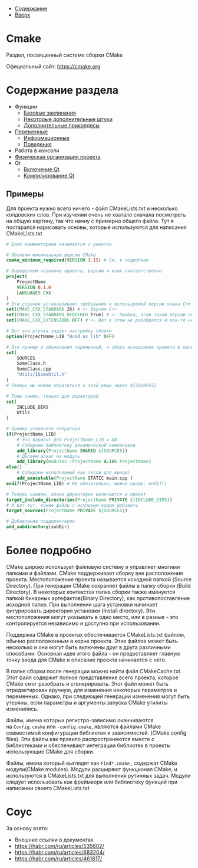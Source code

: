* [Содержание](../../TableOfContent.md)
* [Вверх](../Readme.md)

# Cmake

Раздел, посвященный системе сборки CMake

Официальный сайт: https://cmake.org

# Содержание раздела

* Функции
  * [Базовые заклинания](Functions/Base.md)
  * [Некоторые дополнительные штуки](Functions/Additional.md)
  * [Дополнительные приколдесы](Functions/ExternalFunctions.md)
* [Переменные](Variables.md)
  * [Информационные](Variables.md#информационные-переменные)
  * [Поведения](Variables.md#переменные-поведения)
* Работа в консоли
* [Физическая организация проекта](../../ProjectOrganisation/PhysProjOrg/CMake.md)
* Qt
  * [Включение Qt](QtWithCmake/CmakeQt.md)
  * [Компилирование Qt](QtWithCmake/CompileQt.md)

## Примеры

Для проекта нужно всего ничего - файл CMakeLists.txt и несколько колдовских слов. При изучении очень не хватало сначала посмотреть на общую картину, так что начну с примерно общего файла. Тут я постарался нарисовать основы, которые используются для написания CMakeLists.txt

```cmake
# Блок комментариев начинается с решетки

# Объявим минимальную версию CMake
cmake_minimum_required(VERSION 3.15) # См. в подробнее

# Определяем название проекта, версию и язык соответственно
project(
    ProjectName
    VERSION 0.1.0
    LANGUAGES CXX
)
# Эти строчки устанавливают требования к используемой версии языка C++
set(CMAKE_CXX_STANDARD 26) # <- Версия С++
set(CMAKE_CXX_STANDARD_REQUIRED True) # <- Ошибка, если такой версии нет
set(CMAKE_CXX_EXTENSIONS OFF) # <- Вот в этом не разобрался и как-то не хочется

# Вот эта штучка задает настройку сборки
option(ProjectName_LIB "Buid as lib" OFF)

# Это пример и объявления переменной, и сбора исходников проекта в одно место
set(
    SOURCES
    SomeClass.h
    SomeClass.cpp
    "Utils/ISomeUtil.h"
)
# Теперь мы можем обратиться к этой вещи через ${SOURCES}

# Тоже самое, только для директорий
set(
    INCLUDE_DIRS
    Utils
)

# Пример условного оператора
if(ProjectName_LIB)
    # Это вариант для ProjectName_LIB = ON
    # Собираем библиотеку динамической компановки
    add_library(ProjectName SHARED ${SOURCES})
    # Делаем алиас на модуль
    add_library(modules::ProjectName ALIAS ProjectName)
else()
    # Собираем исполняемый exe (если для винды)
    add_executable(ProjectName STATIC main.cpp )
endif(ProjectName_LIB) # Не обязательно, можно проще: endif()

# Теперь скажем, какие директории включаются в проект
target_include_directories(ProjectName PRIVATE ${INCLUDE_DIRS})
# А вот тут, какие файлы с исходным кодом добавить
target_sources(ProjectName PRIVATE ${SOURCES})

# Добавление поддиректории
add_subdirectory(subDir)
```

# Более подробно

CMake широко использует файловую систему и управляет многими папками и файлами. CMake поддерживает сборку вне расположения проекта. Местоположение проекта называется исходной папкой (Source Directory). При генерации CMake сохраняет файлы в папку сборки (Build Directory). В некоторых контекстах папка сборки также именуется папкой бинарных артефактов(Binary Directory), как противопоставление исходной папке. При выполнении шага установки начинает фигурировать директория установки (Install directory). Эти местоположения могут указывать в одно место, или в разные - это контролируется независимо и доступно при использовании.

Поддержка CMake в проектах обеспечивается CMakeLists.txt файлом, обычно расположенным в корне проекта. Этих файлов может быть несколько и они могут быть включены друг в друга различными способами. Основная идея этого файла - он предоставляет главную точку входа для CMake и описание проекта начинается с него.

В папке сборки после генерации можно найти файл CMakeCache.txt. Этот файл содержит полное представление всего проекта, которое CMake смог разобрать и сгенерировать. Этот файл может быть отредактирован вручную, для изменения некоторых параметров и переменных. Однако, при следующей генерации изменения могут быть утеряны, если параметры и аргументы запуска CMake утилиты изменились.

Файлы, имена которых регистро-зависимо оканчиваются на `Config.cmake` или `-config.cmake`, являются файлами CMake совместимой конфигурации библиотек и зависимостей. (CMake config files). Эти файлы как правило распространяются вместе с библиотеками и обеспечивают интеграции библиотек в проекты использующие CMake для сборки.

Файлы, имена который выглядят как `Find*.cmake` , содержат CMake модули(CMake modules). Модули расширяют функционал CMake, и используются в CMakeLists.txt для выполнения рутинных задач. Модули следует использовать как фреймворк или библиотеку функций при написании своего CMakeLists.txt

# Соус

За основу взято:

* Внешние ссылки в документах
* https://habr.com/ru/articles/535602/
* https://habr.com/ru/articles/683204/
* https://habr.com/ru/articles/461817/

